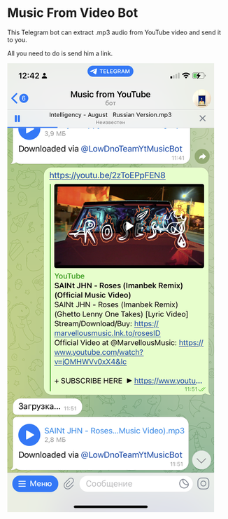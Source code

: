 # Music From Video Bot

This Telegram bot can extract .mp3 audio from YouTube video and send it to you.

All you need to do is send him a link.

![bot-screenshot](extra/screenshot.PNG)